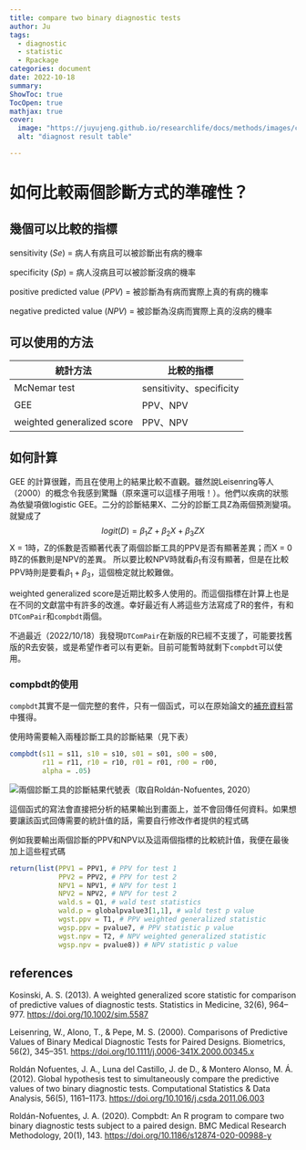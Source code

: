 ```yaml
---
title: compare two binary diagnostic tests
author: Ju
tags: 
  - diagnostic
  - statistic
  - Rpackage
categories: document
date: 2022-10-18
summary:
ShowToc: true
TocOpen: true
mathjax: true
cover:
  image: "https://juyujeng.github.io/researchlife/docs/methods/images/compbdt.svg"
  alt: "diagnost result table"

---
```


# 如何比較兩個診斷方式的準確性？

## 幾個可以比較的指標

sensitivity (*Se*) = 病人有病且可以被診斷出有病的機率 

specificity (*Sp*) = 病人沒病且可以被診斷沒病的機率 

positive predicted value (*PPV*) = 被診斷為有病而實際上真的有病的機率 

negative predicted value (*NPV*) = 被診斷為沒病而實際上真的沒病的機率 

## 可以使用的方法

| 統計方法     | 比較的指標               |
| ------------ | ------------------------ |
| McNemar test | sensitivity、specificity |
| GEE          | PPV、NPV                 |
| weighted generalized score             | PPV、NPV |

## 如何計算

GEE 的計算很難，而且在使用上的結果比較不直觀。雖然說Leisenring等人（2000）的概念令我感到驚豔（原來還可以這樣子用哦！）。他們以疾病的狀態為依變項做logistic GEE。二分的診斷結果X、二分的診斷工具Z為兩個預測變項。就變成了 $$logit(D) = \beta_1 Z + \beta_2 X + \beta_3 ZX$$
X = 1時，Z的係數是否顯著代表了兩個診斷工具的PPV是否有顯著差異；而X = 0時Z的係數則是NPV的差異。 所以要比較NPV時就看$\beta_1$有沒有顯著，但是在比較PPV時則是要看$\beta_1 + \beta_3$，這個檢定就比較難做。

weighted generalized score是近期比較多人使用的。而這個指標在計算上也是在不同的文獻當中有許多的改進。幸好最近有人將這些方法寫成了R的套件，有和`DTComPair`和`compbdt`兩個。

不過最近（2022/10/18）我發現`DTComPair`在新版的R已經不支援了，可能要找舊版的R去安裝，或是希望作者可以有更新。目前可能暫時就剩下`compbdt`可以使用。

### compbdt的使用

`compbdt`其實不是一個完整的套件，只有一個函式，可以在原始論文的[補充資料](https://static-content.springer.com/esm/art%3A10.1186%2Fs12874-020-00988-y/MediaObjects/12874_2020_988_MOESM1_ESM.txt)當中獲得。

使用時需要輸入兩種診斷工具的診斷結果（見下表）

```r
compbdt(s11 = s11, s10 = s10, s01 = s01, s00 = s00,
        r11 = r11, r10 = r10, r01 = r01, r00 = r00,
        alpha = .05)
```

![兩個診斷工具的診斷結果代號表（取自Roldán-Nofuentes, 2020）](../images/compbdt.svg)

這個函式的寫法會直接把分析的結果輸出到畫面上，並不會回傳任何資料。如果想要讓該函式回傳需要的統計值的話，需要自行修改作者提供的程式碼

例如我要輸出兩個診斷的PPV和NPV以及這兩個指標的比較統計值，我便在最後加上這些程式碼

```r
return(list(PPV1 = PPV1, # PPV for test 1
            PPV2 = PPV2, # PPV for test 2
            NPV1 = NPV1, # NPV for test 1
            NPV2 = NPV2, # NPV for test 2
            wald.s = Q1, # wald test statistics
            wald.p = globalpvalue3[1,1], # wald test p value
            wgst.ppv = T1, # PPV weighted generalized statistic
            wgsp.ppv = pvalue7, # PPV statistic p value
            wgst.npv = T2, # NPV weighted generalized statistic
            wgsp.npv = pvalue8)) # NPV statistic p value  
```

## references

Kosinski, A. S. (2013). A weighted generalized score statistic for comparison of predictive values of diagnostic tests. Statistics in Medicine, 32(6), 964–977. https://doi.org/10.1002/sim.5587

Leisenring, W., Alono, T., & Pepe, M. S. (2000). Comparisons of Predictive Values of Binary Medical Diagnostic Tests for Paired Designs. Biometrics, 56(2), 345–351. https://doi.org/10.1111/j.0006-341X.2000.00345.x

Roldán Nofuentes, J. A., Luna del Castillo, J. de D., & Montero Alonso, M. Á. (2012). Global hypothesis test to simultaneously compare the predictive values of two binary diagnostic tests. Computational Statistics & Data Analysis, 56(5), 1161–1173. https://doi.org/10.1016/j.csda.2011.06.003

Roldán-Nofuentes, J. A. (2020). Compbdt: An R program to compare two binary diagnostic tests subject to a paired design. BMC Medical Research Methodology, 20(1), 143. https://doi.org/10.1186/s12874-020-00988-y
